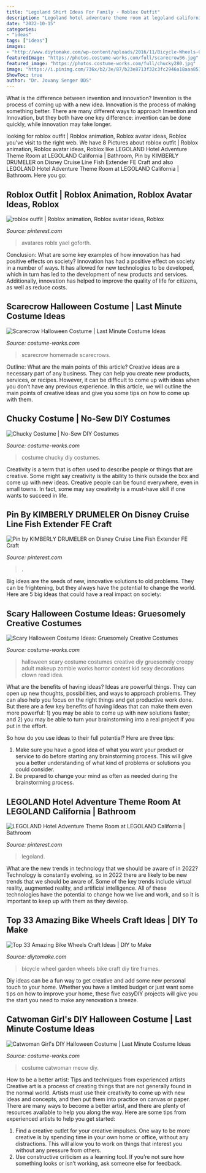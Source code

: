 ```yaml
---
title: "Legoland Shirt Ideas For Family - Roblox Outfit"
description: "Legoland hotel adventure theme room at legoland california"
date: "2022-10-15"
categories:
- "ideas"
tags: ["ideas"]
images:
- "http://www.diytomake.com/wp-content/uploads/2016/11/Bicycle-Wheels-Garden-Decor.jpg"
featuredImage: "https://photos.costume-works.com/full/scarecrow36.jpg"
featured_image: "https://photos.costume-works.com/full/chucky280.jpg"
image: "https://i.pinimg.com/736x/b2/3e/87/b23e8713f32c3fc2946a18aaa851dd48.jpg"
ShowToc: true
author: "Dr. Jovany Senger DDS"
---
```



What is the difference between invention and innovation?
Invention is the process of coming up with a new idea. Innovation is the process of making something better. There are many different ways to approach Invention and Innovation, but they both have one key difference: invention can be done quickly, while innovation may take longer.

	

		
looking for roblox outfit | Roblox animation, Roblox avatar ideas, Roblox you've visit to the right web. We have 8 Pictures about roblox outfit | Roblox animation, Roblox avatar ideas, Roblox like LEGOLAND Hotel Adventure Theme Room at LEGOLAND California | Bathroom, Pin by KIMBERLY DRUMELER on Disney Cruise Line Fish Extender FE Craft and also LEGOLAND Hotel Adventure Theme Room at LEGOLAND California | Bathroom. Here you go:
		
    
## Roblox Outfit | Roblox Animation, Roblox Avatar Ideas, Roblox

<img loading=lazy src="https://i.pinimg.com/736x/10/56/57/105657e7004b23a2f3a9e29ffcde16ec.jpg" onerror="this.onerror=null;this.src='https://tse2.mm.bing.net/th?id=OIP.8G58h67ViADG1avIjPE7EgHaKY&amp;pid=15.1';" alt="roblox outfit | Roblox animation, Roblox avatar ideas, Roblox">

_Source: pinterest.com_

>avatares roblx yael goforth. 

	

Conclusion: What are some key examples of how innovation has had positive effects on society?
Innovation has had a positive effect on society in a number of ways. It has allowed for new technologies to be developed, which in turn has led to the development of new products and services. Additionally, innovation has helped to improve the quality of life for citizens, as well as reduce costs.

    
## Scarecrow Halloween Costume | Last Minute Costume Ideas

<img loading=lazy src="https://photos.costume-works.com/full/scarecrow36.jpg" onerror="this.onerror=null;this.src='https://tse3.mm.bing.net/th?id=OIP.MbCw2NFzFuGlvBzU36307AHaKq&amp;pid=15.1';" alt="Scarecrow Halloween Costume | Last Minute Costume Ideas">

_Source: costume-works.com_

>scarecrow homemade scarecrows. 

	

Outline: What are the main points of this article?
Creative ideas are a necessary part of any business. They can help you create new products, services, or recipes. However, it can be difficult to come up with ideas when you don’t have any previous experience. In this article, we will outline the main points of creative ideas and give you some tips on how to come up with them.

    
## Chucky Costume | No-Sew DIY Costumes

<img loading=lazy src="https://photos.costume-works.com/full/chucky280.jpg" onerror="this.onerror=null;this.src='https://tse2.mm.bing.net/th?id=OIP.UaT43-DER33s-IaIuhSoIwHaNY&amp;pid=15.1';" alt="Chucky Costume | No-Sew DIY Costumes">

_Source: costume-works.com_

>costume chucky diy costumes. 

	

Creativity is a term that is often used to describe people or things that are creative. Some might say creativity is the ability to think outside the box and come up with new ideas. Creative people can be found everywhere, even in small towns. In fact, some may say creativity is a must-have skill if one wants to succeed in life.

    
## Pin By KIMBERLY DRUMELER On Disney Cruise Line Fish Extender FE Craft

<img loading=lazy src="https://i.pinimg.com/736x/b2/3e/87/b23e8713f32c3fc2946a18aaa851dd48.jpg" onerror="this.onerror=null;this.src='https://tse2.mm.bing.net/th?id=OIP.YkcR0SgSUROoo13R0kdMOwHaJ4&amp;pid=15.1';" alt="Pin by KIMBERLY DRUMELER on Disney Cruise Line Fish Extender FE Craft">

_Source: pinterest.com_

>. 

	

Big ideas are the seeds of new, innovative solutions to old problems. They can be frightening, but they always have the potential to change the world. Here are 5 big ideas that could have a real impact on society:

    
## Scary Halloween Costume Ideas: Gruesomely Creative Costumes

<img loading=lazy src="http://photos.costume-works.com/page/scary-costume-ideas.jpg" onerror="this.onerror=null;this.src='https://tse4.mm.bing.net/th?id=OIP.eQ3XsUAGFOxLFD5lP-aztQHaQL&amp;pid=15.1';" alt="Scary Halloween Costume Ideas: Gruesomely Creative Costumes">

_Source: costume-works.com_

>halloween scary costume costumes creative diy gruesomely creepy adult makeup zombie works horror contest kid sexy decorations clown read idea. 

	

What are the benefits of having ideas?
Ideas are powerful things. They can open up new thoughts, possibilities, and ways to approach problems. They can also help you focus on the right things and get productive work done.
But there are a few key benefits of having ideas that can make them even more powerful: 1) you may be able to come up with new solutions faster; and 2) you may be able to turn your brainstorming into a real project if you put in the effort.

So how do you use ideas to their full potential? Here are three tips: 
1) Make sure you have a good idea of what you want your product or service to do before starting any brainstorming process. This will give you a better understanding of what kind of problems or solutions you could consider. 
2) Be prepared to change your mind as often as needed during the brainstorming process.

    
## LEGOLAND Hotel Adventure Theme Room At LEGOLAND California | Bathroom

<img loading=lazy src="https://i.pinimg.com/736x/2d/bc/55/2dbc55c5d5b9dadf2490cc3b3a14e16e.jpg" onerror="this.onerror=null;this.src='https://tse4.mm.bing.net/th?id=OIP.suQkckDmVeokAzTkgNHl7AHaLH&amp;pid=15.1';" alt="LEGOLAND Hotel Adventure Theme Room at LEGOLAND California | Bathroom">

_Source: pinterest.com_

>legoland. 

	

What are the new trends in technology that we should be aware of in 2022?
Technology is constantly evolving, so in 2022 there are likely to be new trends that we should be aware of. Some of the key trends include virtual reality, augmented reality, and artificial intelligence. All of these technologies have the potential to change how we live and work, and so it is important to keep up with them as they develop.

    
## Top 33 Amazing Bike Wheels Craft Ideas | DIY To Make

<img loading=lazy src="http://www.diytomake.com/wp-content/uploads/2016/11/Bicycle-Wheels-Garden-Decor.jpg" onerror="this.onerror=null;this.src='https://tse2.mm.bing.net/th?id=OIP.hI7Vk6nQpuH9yN7Eb0OEAgHaJ3&amp;pid=15.1';" alt="Top 33 Amazing Bike Wheels Craft Ideas | DIY to Make">

_Source: diytomake.com_

>bicycle wheel garden wheels bike craft diy tire frames. 

	

Diy ideas can be a fun way to get creative and add some new personal touch to your home. Whether you have a limited budget or just want some tips on how to improve your home, these five easyDIY projects will give you the start you need to make any renovation a breeze.

    
## Catwoman Girl&#039;s DIY Halloween Costume | Last Minute Costume Ideas

<img loading=lazy src="https://photos.costume-works.com/full/catwoman19.jpg" onerror="this.onerror=null;this.src='https://tse2.mm.bing.net/th?id=OIP.pdwjhHSbkCsZYerJYBKJDwHaKY&amp;pid=15.1';" alt="Catwoman Girl&#039;s DIY Halloween Costume | Last Minute Costume Ideas">

_Source: costume-works.com_

>costume catwoman meow diy. 

	

How to be a better artist: Tips and techniques from experienced artists
Creative art is a process of creating things that are not generally found in the normal world. Artists must use their creativity to come up with new ideas and concepts, and then put them into practice on canvas or paper. There are many ways to become a better artist, and there are plenty of resources available to help you along the way. Here are some tips from experienced artists to help you get started: 
1. Find a creative outlet for your creative impulses. One way to be more creative is by spending time in your own home or office, without any distractions. This will allow you to work on things that interest you without any pressure from others. 
2. Use constructive criticism as a learning tool. If you’re not sure how something looks or isn’t working, ask someone else for feedback.

